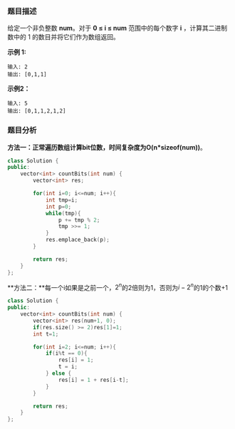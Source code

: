 ### 题目描述

给定一个非负整数 **num**。对于 **0 ≤ i ≤ num** 范围中的每个数字 **i** ，计算其二进制数中的 1 的数目并将它们作为数组返回。

**示例 1:**

~~~
输入: 2
输出: [0,1,1]
~~~

**示例2：**

~~~
输入: 5
输出: [0,1,1,2,1,2]
~~~

### 题目分析

**方法一：**正常遍历数组计算bit位数，时间复杂度为**O(n*sizeof(num))**。

~~~c++
class Solution {
public:
    vector<int> countBits(int num) {
        vector<int> res;

        for(int i=0; i<=num; i++){
            int tmp=i;
            int p=0;
            while(tmp){
                p += tmp % 2;
                tmp >>= 1;
            }
            res.emplace_back(p);
        }

        return res;
    }
};
~~~

**方法二：**每一个i如果是之前一个，$2^n$的2倍则为1，否则为$i-2^n$的1的个数+1

~~~c++
class Solution {
public:
    vector<int> countBits(int num) {
        vector<int> res(num+1, 0);
        if(res.size() >= 2)res[1]=1;
        int t=1;

        for(int i=2; i<=num; i++){
            if(i%t == 0){
                res[i] = 1;
                t = i;
            } else {
                res[i] = 1 + res[i-t];
            }
        }

        return res;
    }
};
~~~


